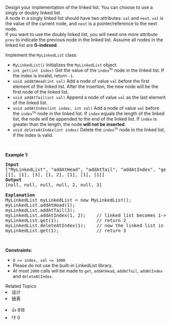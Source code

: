 <p>Design your implementation of the linked list. You can choose to use a singly or doubly linked list.<br /> A node in a singly linked list should have two attributes: <code>val</code> and <code>next</code>. <code>val</code> is the value of the current node, and <code>next</code> is a pointer/reference to the next node.<br /> If you want to use the doubly linked list, you will need one more attribute <code>prev</code> to indicate the previous node in the linked list. Assume all nodes in the linked list are <strong>0-indexed</strong>.</p>

<p>Implement the <code>MyLinkedList</code> class:</p>

<ul> 
 <li><code>MyLinkedList()</code> Initializes the <code>MyLinkedList</code> object.</li> 
 <li><code>int get(int index)</code> Get the value of the <code>index<sup>th</sup></code> node in the linked list. If the index is invalid, return <code>-1</code>.</li> 
 <li><code>void addAtHead(int val)</code> Add a node of value <code>val</code> before the first element of the linked list. After the insertion, the new node will be the first node of the linked list.</li> 
 <li><code>void addAtTail(int val)</code> Append a node of value <code>val</code> as the last element of the linked list.</li> 
 <li><code>void addAtIndex(int index, int val)</code> Add a node of value <code>val</code> before the <code>index<sup>th</sup></code> node in the linked list. If <code>index</code> equals the length of the linked list, the node will be appended to the end of the linked list. If <code>index</code> is greater than the length, the node <strong>will not be inserted</strong>.</li> 
 <li><code>void deleteAtIndex(int index)</code> Delete the <code>index<sup>th</sup></code> node in the linked list, if the index is valid.</li> 
</ul>

<p>&nbsp;</p> 
<p><strong class="example">Example 1:</strong></p>

<pre>
<strong>Input</strong>
["MyLinkedList", "addAtHead", "addAtTail", "addAtIndex", "get", "deleteAtIndex", "get"]
[[], [1], [3], [1, 2], [1], [1], [1]]
<strong>Output</strong>
[null, null, null, null, 2, null, 3]

<strong>Explanation</strong>
MyLinkedList myLinkedList = new MyLinkedList();
myLinkedList.addAtHead(1);
myLinkedList.addAtTail(3);
myLinkedList.addAtIndex(1, 2);    // linked list becomes 1-&gt;2-&gt;3
myLinkedList.get(1);              // return 2
myLinkedList.deleteAtIndex(1);    // now the linked list is 1-&gt;3
myLinkedList.get(1);              // return 3
</pre>

<p>&nbsp;</p> 
<p><strong>Constraints:</strong></p>

<ul> 
 <li><code>0 &lt;= index, val &lt;= 1000</code></li> 
 <li>Please do not use the built-in LinkedList library.</li> 
 <li>At most <code>2000</code> calls will be made to <code>get</code>, <code>addAtHead</code>, <code>addAtTail</code>, <code>addAtIndex</code> and <code>deleteAtIndex</code>.</li> 
</ul>

<div><div>Related Topics</div><div><li>设计</li><li>链表</li></div></div><br><div><li>👍 818</li><li>👎 0</li></div>